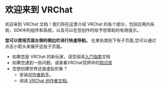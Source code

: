 # 欢迎来到 VRChat

欢迎来到 VRChat 文档！我们将在这里介绍 VRChat 的各个部分，包括应用内系统，SDK中的组件和系统，以及可以在您创作时给予您帮助的有用提示。

**您可以使用页面左侧的侧边栏进行快速导航。** 在某些类别下有子页面,您可以通过点击小箭头来展开这些子页面。

- 如果您是 VRChat 的新玩家，请您阅读[入门指南](./getting-started.md)文档
- 如果您遇到一些问题，请查看VRChat官网中的[知识库](http://help.vrchat.com/)
- 您想创建世界还是虚拟形象？
  - 安装[创作者助手](https://vrchat.com/download/vcc)。
  - 阅读[ VRChat 创作者文档](../../creators.vrchat.com/index.md)。

